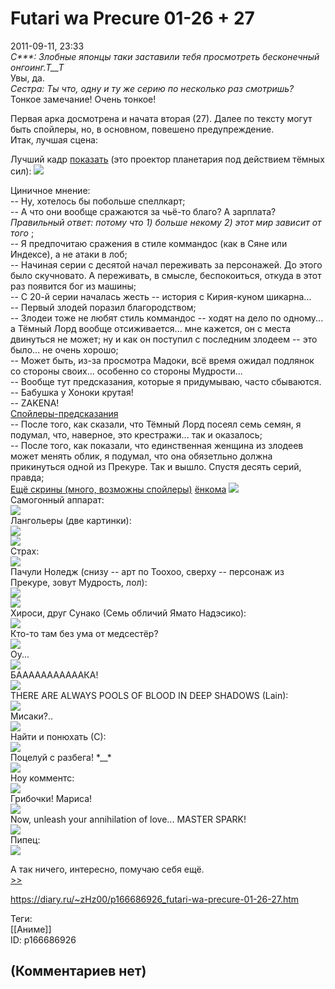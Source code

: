 Futari wa Precure 01-26 + 27
============================

  
2011-09-11, 23:33  
  *C\*\*\*: Злобные японцы таки заставили тебя просмотреть бесконечный онгоинг.Т\_\_Т*    
 Увы, да.   
  *Сестра: Ты что, одну и ту же серию по несколько раз смотришь?*    
 Тонкое замечание! Очень тонкое!   
   
 Первая арка досмотрена и начата вторая (27). Далее по тексту могут быть спойлеры, но, в основном, повешено предупреждение.   
 Итак, лучшая сцена:   
       
 Лучший кадр  [показать](https://zHz00.diary.ru/p166686926.htm?index=1#linkmore166686926m1)    (это проектор планетария под действием тёмных сил):  ![](https://a.radikal.ru/a36/2201/70/c471b4342304.png)      
   
 Циничное мнение:   
 -- Ну, хотелось бы побольше спеллкарт;   
 -- А что они вообще сражаются за чьё-то благо? А зарплата?  *Правильный ответ: потому что 1) больше некому 2) этот мир зависит от того*  ;   
 -- Я предпочитаю сражения в стиле коммандос (как в Сяне или Индексе), а не атаки в лоб;   
 -- Начиная серии с десятой начал переживать за персонажей. До этого было скучновато. А переживать, в смысле, беспокоиться, откуда в этот раз появится бог из машины;   
 -- С 20-й серии началась жесть -- история с Кирия-куном шикарна...   
 -- Первый злодей поразил благородством;   
 -- Злодеи тоже не любят стиль коммандос -- ходят на дело по одному... а Тёмный Лорд вообще отсиживается... мне кажется, он с места двинуться не может; ну и как он поступил с последним злодеем -- это было... не очень хорошо;   
 -- Может быть, из-за просмотра Мадоки, всё время ожидал подлянок со стороны своих... особенно со стороны Мудрости...   
 -- Вообще тут предсказания, которые я придумываю, часто сбываются.   
 -- Бабушка у Хоноки крутая!   
 -- ZAKENA!   
  [Спойлеры-предсказания](https://zHz00.diary.ru/p166686926.htm?index=2#linkmore166686926m2)      
 -- После того, как сказали, что Тёмный Лорд посеял семь семян, я подумал, что, наверное, это крестражи... так и оказалось;   
 -- После того, как показали, что единственная женщина из злодеев может менять облик, я подумал, что она обязетльно должна прикинуться одной из Прекуре. Так и вышло. Спустя десять серий, правда;     
  [Ещё скрины (много, возможны спойлеры)](https://zHz00.diary.ru/p166686926.htm?index=4#linkmore166686926m4)     [ёнкома](https://zHz00.diary.ru/p166686926.htm?index=3#linkmore166686926m3)     ![](http://s15.radikal.ru/i189/1109/5b/2051c9414261.png)      
  Самогонный аппарат:   
 ![](http://s61.radikal.ru/i173/1109/3c/56db4c5db360.png)   
 Лангольеры (две картинки):   
 ![](http://s59.radikal.ru/i166/1109/c1/43204931f740.png)   
 ![](http://s59.radikal.ru/i164/1109/5d/85cbcc4856db.png)   
 Страх:   
 ![](http://s014.radikal.ru/i327/1109/99/efe2774c6be6.png)   
 Пачули Ноледж (снизу -- арт по Тоохоо, сверху -- персонаж из Прекуре, зовут Мудрость, лол):   
 ![](http://s40.radikal.ru/i090/1109/5b/2c3e8e532f08.png)   
 ![](http://s002.radikal.ru/i199/1109/ce/13ae3d8cd9a2.jpg)   
 Хироси, друг Сунако (Семь обличий Ямато Надэсико):   
 ![](http://s59.radikal.ru/i166/1109/51/e3a89338d6e4.png)   
 Кто-то там без ума от медсестёр?   
 ![](http://s001.radikal.ru/i193/1109/91/aee5c78b01ad.png)   
 Оу...   
 ![](http://i021.radikal.ru/1109/6d/10a80a2c0503.png)   
 БАААААААААААКА!   
 ![](http://s58.radikal.ru/i161/1109/ec/8a1310372865.png)   
 THERE ARE ALWAYS POOLS OF BLOOD IN DEEP SHADOWS (Lain):   
 ![](http://s002.radikal.ru/i198/1109/a7/9601581a2333.png)   
 Мисаки?..   
 ![](http://i039.radikal.ru/1109/96/0eb9691add41.png)   
 Найти и понюхать (С):   
 ![](http://s40.radikal.ru/i090/1109/28/665ece8611d1.png)   
 Поцелуй с разбега! \*\_\_\*   
 ![](http://s43.radikal.ru/i102/1109/8e/81d469eb49ab.png)   
 Ноу комментс:   
 ![](http://s59.radikal.ru/i163/1109/e3/71f7865e7f99.png)   
 Грибочки! Мариса!   
 ![](http://s46.radikal.ru/i111/1109/50/d46a968d7981.png)   
 Now, unleash your annihilation of love... MASTER SPARK!   
 ![](http://i020.radikal.ru/1109/91/0d61de177881.png)   
 Пипец:   
 ![](http://s54.radikal.ru/i146/1109/6c/6619b688864b.png)    
     
 А так ничего, интересно, помучаю себя ещё.   
  [>>](Futari%20wa%20Precure%20(27)%2028-49%20END)    
  
<https://diary.ru/~zHz00/p166686926_futari-wa-precure-01-26-27.htm>  
  
Теги:  
[[Аниме]]  
ID: p166686926  


(Комментариев нет)
------------------
